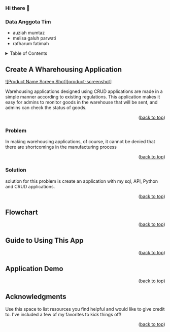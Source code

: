 ### Hi there 👋 
### Data Anggota Tim 
* auziah mumtaz
* melisa galuh parwati
* rafharum fatimah

<!--
**Mel12isa00/Mel12isa00** is a ✨ _special_ ✨ repository because its `README.md` (this file) appears on your GitHub profile.


<!-- TABLE OF CONTENTS -->
<details>
  <summary>Table of Contents</summary>
  <ol>
    <li>
      <a href="#about-the-project">About The Project</a>
      <ul>
        <li><a href="#built-with">Built With</a></li>
      </ul>
    </li>
    <li>
      <a href="#getting-started">Getting Started</a></li>
    </li>
    <li><a href="#create a wharehousing application">Create  a Wharehousing Application</a></li>
    <li><a href="#problem">Problem</a></li>
    <li><a href="#solution">Solution</a></li>
    <li><a href="#flowchart">Flowchart</a></li>
    <li><a href="#guide to using this app">Guide to using this app</a></li>
    <li><a href="#application Demo">Application Demo</a></li>
    <li><a href="#acknowledgments">Acknowledgments</a></li>
  </ol>
</details>



<!-- CREATE A WHAREHOUSING APPLICATION -->
## Create A Wharehousing Application

[![Product Name Screen Shot][product-screenshot]](https://example.com)

Warehousing applications designed using CRUD applications are made in a simple manner according to existing regulations. This application makes it easy for admins to monitor goods in the warehouse that will be sent, and admins can check the status of goods.


<p align="right">(<a href="#top">back to top</a>)</p>



### Problem 

In making warehousing applications, of course, it cannot be denied that there are shortcomings in the manufacturing process

<p align="right">(<a href="#top">back to top</a>)</p>

### Solution

solution for this problem is create an application with my sql, API, Python and CRUD applications. 

<p align="right">(<a href="#top">back to top</a>)</p>


<!-- FLOWCHART -->
## Flowchart



<p align="right">(<a href="#top">back to top</a>)</p>



<!-- GUIDE TO USING THIS APP -->
## Guide to Using This App


<p align="right">(<a href="#top">back to top</a>)</p>



<!-- APPLICATION DEMO -->
## Application Demo



<p align="right">(<a href="#top">back to top</a>)</p>



<!-- ACKNOWLEDGMENTS -->
## Acknowledgments

Use this space to list resources you find helpful and would like to give credit to. I've included a few of my favorites to kick things off!



<p align="right">(<a href="#top">back to top</a>)</p>
